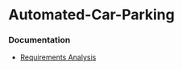 # Automated-Car-Parking
### Documentation
- [Requirements Analysis](http://htmlpreview.github.io/?https://github.com/lorepersa/Automated-Car-Parking/blob/main/Requirements%20Analysis/Requirements%20analysis.html)
